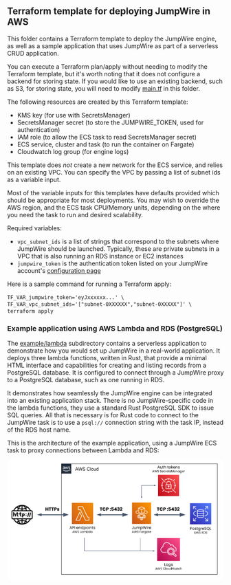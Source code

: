 ## Terraform template for deploying JumpWire in AWS

This folder contains a Terraform template to deploy the JumpWire engine, as well as a sample application that uses JumpWire as part of a serverless CRUD application.

You can execute a Terraform plan/apply without needing to modify the Terraform template, but it's worth noting that it does not configure a backend for storing state. If you would like to use an existing backend, such as S3, for storing state, you will need to modify [main.tf](main.tf) in this folder.

The following resources are created by this Terraform template:
- KMS key (for use with SecretsManager)
- SecretsManager secret (to store the JUMPWIRE_TOKEN, used for authentication)
- IAM role (to allow the ECS task to read SecretsManager secret)
- ECS service, cluster and task (to run the container on Fargate)
- Cloudwatch log group (for engine logs)

This template does _not_ create a new network for the ECS service, and relies on an existing VPC. You can specify the VPC by passing a list of subnet ids as a variable input.

Most of the variable inputs for this templates have defaults provided which should be appropriate for most deployments. You may wish to override the AWS region, and the ECS task CPU/Memory units, depending on the where you need the task to run and desired scalability.

Required variables:
- `vpc_subnet_ids` is a list of strings that correspond to the subnets where JumpWire should be launched. Typically, these are private subnets in a VPC that is also running an RDS instance or EC2 instances
- `jumpwire_token` is the authentication token listed on your JumpWire account's [configuration page](https://stage.jumpwire.ai/configuration)

Here is a sample command for running a Terraform apply:

```shell
TF_VAR_jumpwire_token='eyJxxxxxx...' \
TF_VAR_vpc_subnet_ids='["subnet-0XXXXXX","subnet-0XXXXX"]' \
terraform apply
```

### Example application using AWS Lambda and RDS (PostgreSQL)

The [example/lambda](example/lambda) subdirectory contains a serverless application to demonstrate how you would set up JumpWire in a real-world application. It deploys three lambda functions, written in Rust, that provide a minimal HTML interface and capabilities for creating and listing records from a PostgreSQL database. It is configured to connect through a JumpWire proxy to a PostgreSQL database, such as one running in RDS.

It demonstrates how seamlessly the JumpWire engine can be integrated into an existing application stack. There is no JumpWire-specific code in the lambda functions, they use a standard Rust PostgreSQL SDK to issue SQL queries. All that is necessary is for Rust code to connect to the JumpWire task is to use a `psql://` connection string with the task IP, instead of the RDS host name.

This is the architecture of the example application, using a JumpWire ECS task to proxy connections between Lambda and RDS:

![Example architecture diagram](example-architecture.png)

